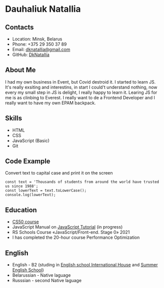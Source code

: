 # Dauhaliuk Natallia 

## Contacts
* Location: Minsk, Belarus
* Phone: +375 29 350 37 89
* Email: dknatallia@gmail.com
* GitHub: [DkNatallia](https://github.com/DKNatallia)

## About Me

I had my own business in Event, but Covid destroid it. I started to learn JS. It's really exsiting and interestins, in start I could't understand nothing, now every my small step in JS is delight, I really happy to learn it. Learing JS for me is as clinbing to Everest. I really want to de a Frontend Developer and I really want to have my own EPAM backpack.

## Skills

* HTML
* CSS
* JavaScript (Basic)
* Git

## Code Example

Convert text to capital case and print it on the screen

```
const text = 'Thousands of students from around the world have trusted us since 1988';
const lowerText = text.toLowerCase();
console.log(lowerText);
```
## Education

* [CS50 course](https://www.youtube.com/channel/UCcabW7890RKJzL968QWEykA)
* JavaScript Manual on [JavaScript Tutorial](learnjavascript.ru) (in progress)
* RS Schools Course «JavaScript/Front-end. Stage 0» 2021
* I has completed the 20-hour course Performance Optimization 

## English
* English - B2 (studing in [English school International House](https://www.ih.by) and [Summer English School](https://elamalta.com))
* Belarussian - Native laguage 
* Russsian - second Native  laguage 
